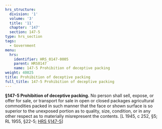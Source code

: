 ```yaml
---
hrs_structure:
  division: '1'
  volume: '3'
  title: '11'
  chapter: '147'
  section: 147-5
type: hrs_section
tags:
  - Government
menu:
  hrs:
    identifier: HRS_0147-0005
    parent: HRS0147
    name: 147-5 Prohibition of deceptive packing
weight: 40025
title: Prohibition of deceptive packing
full_title: 147-5 Prohibition of deceptive packing
---
```

**§147-5 Prohibition of deceptive packing.** No person shall sell, expose, or offer for sale, or transport for sale in open or closed packages agricultural commodities packed in such manner that the face or shown surface is so superior to the unexposed portion as to quality, size, condition, or in any other respect as to materially misrepresent the contents. [L 1945, c 252, §5; RL 1955, §22-5; [HRS §147-5](/title-11/chapter-147/section-147-5/)]